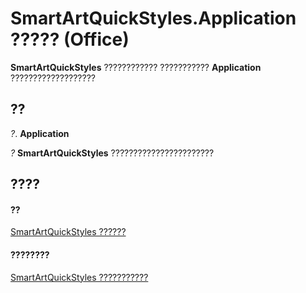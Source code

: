 
# SmartArtQuickStyles.Application ????? (Office)

 **SmartArtQuickStyles** ???????????? ??????????? **Application** ???????????????????


## ??

 _?_. **Application**

 _?_ **SmartArtQuickStyles** ???????????????????????


## ????


#### ??


[SmartArtQuickStyles ??????](d488ac12-160b-c518-2b56-cc0a3a45c6b7.md)
#### ????????


[SmartArtQuickStyles ???????????](http://msdn.microsoft.com/library/ba7c9174-4f17-c144-f115-3b46991bc74c%28Office.15%29.aspx)